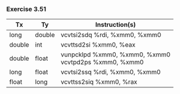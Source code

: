 ### Exercise 3.51
| Tx       | Ty      | Instruction(s)                                            |
| -------- | ------- | --------------------------------------------------------- |
| long     | double  | vcvtsi2sdq %rdi, %xmm0, %xmm0                             |
| double   | int     | vcvttsd2si %xmm0, %eax                                    |
| double   | float   | vunpcklpd %xmm0, %xmm0, %xmm0 <br>vcvtpd2ps %xmm0, %xmm0  |
| long     | float   | vcvtsi2ssq %rdi, %xmm0, %xmm0                             |
| float    | long    | vcvttss2siq %xmm0, %rax                                   |
